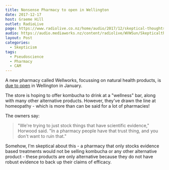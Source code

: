 ```yaml
---
title: Nonsense Pharmacy to open in Wellington
date: 2017-12-17
host: Graeme Hill
outlet: RadioLive
page: https://www.radiolive.co.nz/home/audio/2017/12/skeptical-thoughts-with-mark-honeychurch0.html
audio: https://audio.mediaworks.nz/content/radiolive/WVWSun/Skepticalthoughts17_12_17.mp3
layout: Post
categories:
  - Skepticism
tags:
  - Pseudoscience
  - Pharmacy
  - CAM
---
```


A new pharmacy called Wellworks, focussing on natural health products, is [due to open](https://www.stuff.co.nz/national/health/99891673/medicine-deliveries-apps-and-kombucha-tonics-welcome-to-the-millennial-pharmacy) in Wellington in January.

<!-- more -->

The store is hoping to offer kombucha to drink at a "wellness" bar, along with many other alternative products. However, they've drawn the line at homeopathy - which is more than can be said for a lot of pharmacies!

The owners say:

> "We're trying to just stock things that have scientific evidence," Horwood said. "In a pharmacy people have that trust thing, and you don't want to ruin that."

Somehow, I'm skeptical about this - a pharmacy that only stocks evidence based treatments would not be selling kombucha or any other alternative product - these products are only alternative because they do not have robust evidence to back up their claims of efficacy.
